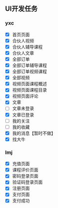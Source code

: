 ## UI开发任务
### yxc
- [x]  首页页面
- [x]  合伙人视频
- [x]  合伙人辅导课程
- [x]  合伙人文章
- [x]  全部订单
- [x]  全部订单辅导课程
- [x]  全部订单视频课程
- [x]  全部视频
- [x]  视频页面课程概述
- [x]  视频页面课程目录
- [x]  视频页面评论
- [x]  文章
- [ ]  文章未登录
- [x]  文章已登录
- [ ]  我的关注
- [ ]  我的收藏
- [x]  我的消息【暂时不做】
- [x]  找大牛

### lmj
- [x]  充值页面
- [x]  课程评价页面
- [x]  密码登录页面
- [x]  验证码登录页面
- [x]  注册页面
- [x]  支付页面
- [x]  支付成功
